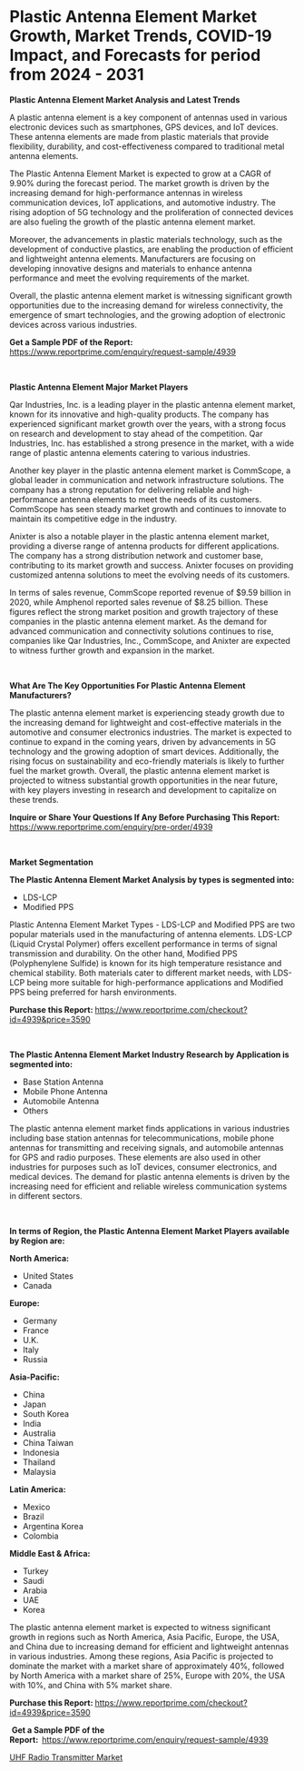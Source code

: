 <p><h1>Plastic Antenna Element Market Growth, Market Trends, COVID-19 Impact, and Forecasts for period from 2024 - 2031</h1></p><p><strong>Plastic Antenna Element Market Analysis and Latest Trends</strong></p>
<p><p>A plastic antenna element is a key component of antennas used in various electronic devices such as smartphones, GPS devices, and IoT devices. These antenna elements are made from plastic materials that provide flexibility, durability, and cost-effectiveness compared to traditional metal antenna elements.</p><p>The Plastic Antenna Element Market is expected to grow at a CAGR of 9.90% during the forecast period. The market growth is driven by the increasing demand for high-performance antennas in wireless communication devices, IoT applications, and automotive industry. The rising adoption of 5G technology and the proliferation of connected devices are also fueling the growth of the plastic antenna element market.</p><p>Moreover, the advancements in plastic materials technology, such as the development of conductive plastics, are enabling the production of efficient and lightweight antenna elements. Manufacturers are focusing on developing innovative designs and materials to enhance antenna performance and meet the evolving requirements of the market.</p><p>Overall, the plastic antenna element market is witnessing significant growth opportunities due to the increasing demand for wireless connectivity, the emergence of smart technologies, and the growing adoption of electronic devices across various industries.</p></p>
<p><strong>Get a Sample PDF of the Report:&nbsp;</strong> <a href="https://www.reportprime.com/enquiry/request-sample/4939">https://www.reportprime.com/enquiry/request-sample/4939</a></p>
<p>&nbsp;</p>
<p><strong>Plastic Antenna Element Major Market Players</strong></p>
<p><p>Qar Industries, Inc. is a leading player in the plastic antenna element market, known for its innovative and high-quality products. The company has experienced significant market growth over the years, with a strong focus on research and development to stay ahead of the competition. Qar Industries, Inc. has established a strong presence in the market, with a wide range of plastic antenna elements catering to various industries.</p><p>Another key player in the plastic antenna element market is CommScope, a global leader in communication and network infrastructure solutions. The company has a strong reputation for delivering reliable and high-performance antenna elements to meet the needs of its customers. CommScope has seen steady market growth and continues to innovate to maintain its competitive edge in the industry.</p><p>Anixter is also a notable player in the plastic antenna element market, providing a diverse range of antenna products for different applications. The company has a strong distribution network and customer base, contributing to its market growth and success. Anixter focuses on providing customized antenna solutions to meet the evolving needs of its customers.</p><p>In terms of sales revenue, CommScope reported revenue of $9.59 billion in 2020, while Amphenol reported sales revenue of $8.25 billion. These figures reflect the strong market position and growth trajectory of these companies in the plastic antenna element market. As the demand for advanced communication and connectivity solutions continues to rise, companies like Qar Industries, Inc., CommScope, and Anixter are expected to witness further growth and expansion in the market.</p></p>
<p>&nbsp;</p>
<p><strong>What Are The Key Opportunities For Plastic Antenna Element Manufacturers?</strong></p>
<p><p>The plastic antenna element market is experiencing steady growth due to the increasing demand for lightweight and cost-effective materials in the automotive and consumer electronics industries. The market is expected to continue to expand in the coming years, driven by advancements in 5G technology and the growing adoption of smart devices. Additionally, the rising focus on sustainability and eco-friendly materials is likely to further fuel the market growth. Overall, the plastic antenna element market is projected to witness substantial growth opportunities in the near future, with key players investing in research and development to capitalize on these trends.</p></p>
<p><strong>Inquire or Share Your Questions If Any Before Purchasing This Report:</strong> <a href="https://www.reportprime.com/enquiry/pre-order/4939">https://www.reportprime.com/enquiry/pre-order/4939</a></p>
<p>&nbsp;</p>
<p><strong>Market Segmentation</strong></p>
<p><strong>The Plastic Antenna Element Market Analysis by types is segmented into:</strong></p>
<p><ul><li>LDS-LCP</li><li>Modified PPS</li></ul></p>
<p><p>Plastic Antenna Element Market Types - LDS-LCP and Modified PPS are two popular materials used in the manufacturing of antenna elements. LDS-LCP (Liquid Crystal Polymer) offers excellent performance in terms of signal transmission and durability. On the other hand, Modified PPS (Polyphenylene Sulfide) is known for its high temperature resistance and chemical stability. Both materials cater to different market needs, with LDS-LCP being more suitable for high-performance applications and Modified PPS being preferred for harsh environments.</p></p>
<p><strong>Purchase this Report:&nbsp;</strong><a href="https://www.reportprime.com/checkout?id=4939&price=3590">https://www.reportprime.com/checkout?id=4939&price=3590</a></p>
<p>&nbsp;</p>
<p><strong>The Plastic Antenna Element Market Industry Research by Application is segmented into:</strong></p>
<p><ul><li>Base Station Antenna</li><li>Mobile Phone Antenna</li><li>Automobile Antenna</li><li>Others</li></ul></p>
<p><p>The plastic antenna element market finds applications in various industries including base station antennas for telecommunications, mobile phone antennas for transmitting and receiving signals, and automobile antennas for GPS and radio purposes. These elements are also used in other industries for purposes such as IoT devices, consumer electronics, and medical devices. The demand for plastic antenna elements is driven by the increasing need for efficient and reliable wireless communication systems in different sectors.</p></p>
<p>&nbsp;</p>
<p><strong>In terms of Region, the Plastic Antenna Element Market Players available by Region are:</strong></p>
<p>
    <p> <strong> North America: </strong>
        <ul>
            <li>United States</li>
            <li>Canada</li>
        </ul>
        </p> 
    <p> <strong> Europe: </strong>
        <ul>
            <li>Germany</li>
            <li>France</li>
            <li>U.K.</li>
            <li>Italy</li>
            <li>Russia</li>
        </ul>
        </p> 
    <p> <strong> Asia-Pacific: </strong>
        <ul>
            <li>China</li>
            <li>Japan</li>
            <li>South Korea</li>
            <li>India</li>
            <li>Australia</li>
            <li>China Taiwan</li>
            <li>Indonesia</li>
            <li>Thailand</li>
            <li>Malaysia</li>
        </ul>
        </p> 
    <p> <strong> Latin America: </strong>
        <ul>
            <li>Mexico</li>
            <li>Brazil</li>
            <li>Argentina Korea</li>
            <li>Colombia</li>
        </ul>
        </p> 
    <p> <strong> Middle East & Africa: </strong>
        <ul>
            <li>Turkey</li>
            <li>Saudi</li>
            <li>Arabia</li>
            <li>UAE</li>
            <li>Korea</li>
        </ul>
    </p>
    </p>
<p><p>The plastic antenna element market is expected to witness significant growth in regions such as North America, Asia Pacific, Europe, the USA, and China due to increasing demand for efficient and lightweight antennas in various industries. Among these regions, Asia Pacific is projected to dominate the market with a market share of approximately 40%, followed by North America with a market share of 25%, Europe with 20%, the USA with 10%, and China with 5% market share.</p></p>
<p><strong>Purchase this Report: </strong><a href="https://www.reportprime.com/checkout?id=4939&price=3590">https://www.reportprime.com/checkout?id=4939&price=3590</a></p>
<p>&nbsp;<strong>Get a Sample PDF of the Report:&nbsp;&nbsp;</strong><a href="https://www.reportprime.com/enquiry/request-sample/4939">https://www.reportprime.com/enquiry/request-sample/4939</a></p>
<p><strong></strong></p>
<p><p><a href="https://github.com/sofayahoo2023/Market-Research-Report-List-3/blob/main/uhf-radio-transmitter-market.md">UHF Radio Transmitter Market</a></p></p>